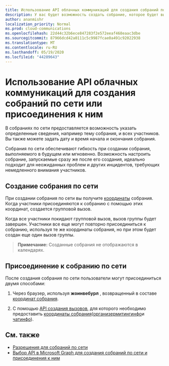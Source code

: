 ```yaml
---
title: Использование API облачных коммуникаций для создания собраний по сети или присоединения к ним
description: У вас будет возможность создать собрание, которое будет выполняться в будущем или мгновенно
author: ananmishr
localization_priority: Normal
ms.prod: cloud-communications
ms.openlocfilehash: 22d44c32b6ece847283f2e572eeaf468eaac3dbe
ms.sourcegitcommit: 87966dcd42a0111c5c9987fcae0a491c92022938
ms.translationtype: MT
ms.contentlocale: ru-RU
ms.lasthandoff: 05/19/2020
ms.locfileid: "44289643"
---
```

# <a name="use-the-cloud-communications-api-to-create-or-join-online-meetings"></a>Использование API облачных коммуникаций для создания собраний по сети или присоединения к ним

В собраниях по сети предоставляется возможность указать определенные сведения, например тему собрания, и всех участников. Вы также можете задать дату и время начала и окончания собрания.

Собрания по сети обеспечивают гибкость при создании собрания, выполняемого в будущем или мгновенно. Возможность настроить собрание, запускаемые сразу же после его создания, идеально подходит для неожиданных проблем и других инцидентов, требующих немедленного внимания участников.

## <a name="create-an-online-meeting"></a>Создание собрания по сети

При создании собрания по сети вы получите [координаты](/graph/api/resources/onlinemeeting) собрания. Когда участники присоединяются к собранию с помощью этих координат, создается групповой вызов.

Когда все участники покидают групповой вызов, вызов группы будет завершен. Участники все еще могут повторно присоединиться к собранию, используя те же координаты собрания, но при этом будет создан еще один вызов группы.

>**Примечание:** Созданные собрания не отображаются в календарях.

## <a name="join-an-online-meeting"></a>Присоединение к собранию по сети
После создания собрания по сети пользователи могут присоединиться двумя способами:

1. Через браузер, используя **жоинвебурл** , возвращенный в составе [координат собрания](/graph/api/resources/onlinemeeting).

2. С помощью [API создания вызовов](/graph/api/application-post-calls#example-5-join-scheduled-meeting-with-service-hosted-media), для которого необходимо предоставить [координаты собрания](/graph/api/resources/onlinemeeting)([организермитингинфо](/graph/api/resources/organizermeetinginfo)и [чатинфо](/graph/api/resources/chatinfo)).

## <a name="see-also"></a>См. также

- [Разрешения для собраний по сети](/graph/permissions-reference#online-meetings-permissions)
- [Выбор API в Microsoft Graph для создания собраний по сети и присоединения к ним](choose-online-meeting-api.md)
